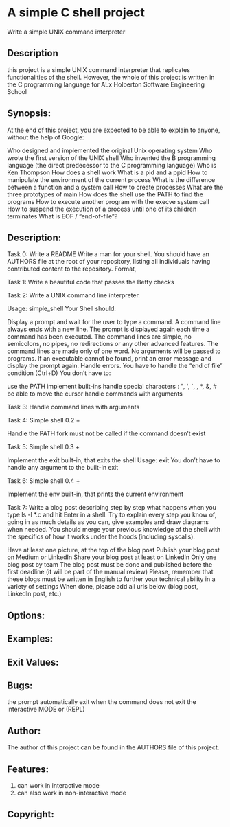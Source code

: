 # A simple C shell project
Write a simple UNIX command interpreter
## Description
this project is a simple UNIX command interpreter that replicates functionalities of the shell. However, the whole of this project is written in the C programming language for ALx Holberton Software Engineering School

## Synopsis:
At the end of this project, you are expected to be able to explain to anyone, without the help of Google:

Who designed and implemented the original Unix operating system
Who wrote the first version of the UNIX shell
Who invented the B programming language (the direct predecessor to the C programming language)
Who is Ken Thompson
How does a shell work
What is a pid and a ppid
How to manipulate the environment of the current process
What is the difference between a function and a system call
How to create processes
What are the three prototypes of main
How does the shell use the PATH to find the programs
How to execute another program with the execve system call
How to suspend the execution of a process until one of its children terminates
What is EOF / “end-of-file”?

## Description:
Task 0:
Write a README
Write a man for your shell.
You should have an AUTHORS file at the root of your repository, listing all individuals having contributed content to the repository. Format,

Task 1:
Write a beautiful code that passes the Betty checks

Task 2:
Write a UNIX command line interpreter.

Usage: simple_shell
Your Shell should:

Display a prompt and wait for the user to type a command. A command line always ends with a new line.
The prompt is displayed again each time a command has been executed.
The command lines are simple, no semicolons, no pipes, no redirections or any other advanced features.
The command lines are made only of one word. No arguments will be passed to programs.
If an executable cannot be found, print an error message and display the prompt again.
Handle errors.
You have to handle the “end of file” condition (Ctrl+D)
You don’t have to:

use the PATH
implement built-ins
handle special characters : ", ', `, \, *, &, #
be able to move the cursor
handle commands with arguments

Task 3:
Handle command lines with arguments

Task 4:
Simple shell 0.2 +

Handle the PATH
fork must not be called if the command doesn’t exist

Task 5:
Simple shell 0.3 +

Implement the exit built-in, that exits the shell
Usage: exit
You don’t have to handle any argument to the built-in exit

Task 6:
Simple shell 0.4 +

Implement the env built-in, that prints the current environment

Task 7:
Write a blog post describing step by step what happens when you type ls -l *.c and hit Enter in a shell. Try to explain every step you know of, going in as much details as you can, give examples and draw diagrams when needed. You should merge your previous knowledge of the shell with the specifics of how it works under the hoods (including syscalls).

Have at least one picture, at the top of the blog post
Publish your blog post on Medium or LinkedIn
Share your blog post at least on LinkedIn
Only one blog post by team
The blog post must be done and published before the first deadline (it will be part of the manual review)
Please, remember that these blogs must be written in English to further your technical ability in a variety of settings
When done, please add all urls below (blog post, LinkedIn post, etc.)

## Options:

## Examples:

## Exit Values:

## Bugs:
the prompt automatically exit when the command does not exit the interactive MODE or (REPL)

## Author:
The author of this project can be found in the AUTHORS file of this project.

## Features:
 1. can work in interactive mode
 2. can also work in non-interactive mode

## Copyright:
